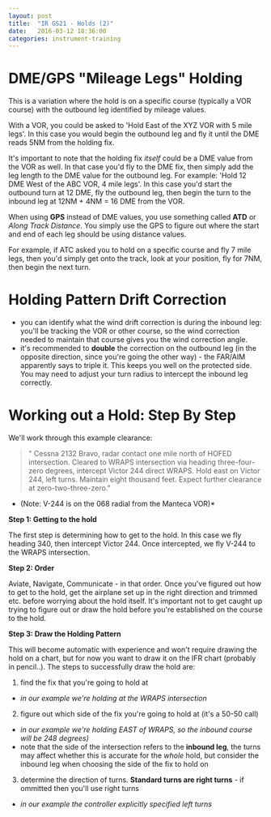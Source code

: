 ```yaml
---
layout: post
title:  "IR GS21 - Holds (2)"
date:   2016-03-12 18:36:00
categories: instrument-training
---
```


# DME/GPS "Mileage Legs" Holding

This is a variation where the hold is on a specific course (typically a VOR course) with the outbound leg identified by mileage values.

With a VOR, you could be asked to 'Hold East of the XYZ VOR with 5 mile legs'. In this case you would begin the outbound leg and fly it until the DME reads 5NM from the holding fix.

It's important to note that the holding fix *itself* could be a DME value from the VOR as well. In that case you'd fly to the DME fix, then simply add the leg length to the DME value for the outbound leg. For example: 'Hold 12 DME West of the ABC VOR, 4 mile legs'. In this case you'd start the outbound turn at 12 DME, fly the outbound leg, then begin the turn to the inbound leg at 12NM + 4NM = 16 DME from the VOR.

When using **GPS** instead of DME values, you use something called **ATD** or *Along Track Distance*. You simply use the GPS to figure out where the start and end of each leg should be using distance values.

For example, if ATC asked you to hold on a specific course and fly 7 mile legs, then you'd simply get onto the track, look at your position, fly for 7NM, then begin the next turn.

# Holding Pattern Drift Correction

 - you can identify what the wind drift correction is during the inbound leg: you'll be tracking the VOR or other course, so the wind correction needed to maintain that course gives you the wind correction angle.
 - it's recommended to **double** the correction on the outbound leg (in the opposite direction, since you're going the other way) - the FAR/AIM apparently says to triple it. This keeps you well on the protected side. You may need to adjust your turn radius to intercept the inbound leg correctly.

# Working out a Hold: Step By Step

We'll work through this example clearance:

 > " Cessna 2132 Bravo, radar contact one mile north of HOFED intersection. Cleared to WRAPS intersection via heading three-four-zero degrees, intercept Victor 244 direct WRAPS. Hold east on Victor 244, left turns. Maintain eight thousand feet. Expect further clearance at zero-two-three-zero."

* (Note: V-244 is on the 068 radial from the Manteca VOR)*

**Step 1: Getting to the hold**

The first step is determining how to get to the hold. In this case we fly heading 340, then intercept Victor 244. Once intercepted, we fly V-244 to the WRAPS intersection.

**Step 2: Order**

Aviate, Navigate, Communicate - in that order. Once you've figured out how to get to the hold, get the airplane set up in the right direction and trimmed etc. before worrying about the hold itself. It's important not to get caught up trying to figure out or draw the hold before you're established on the course to the hold.

**Step 3: Draw the Holding Pattern**

This will become automatic with experience and won't require drawing the hold on a chart, but for now you want to draw it on the IFR chart (probably in pencil..). The steps to successfully draw the hold are:

 1. find the fix that you're going to hold at
   - *in our example we're holding at the WRAPS intersection*
 2. figure out which side of the fix you're going to hold at (it's a 50-50 call)
   - *in our example we're holding EAST of WRAPS, so the inbound course will be 248 degrees)*
   - note that the side of the intersection refers to the **inbound leg**, the turns may affect whether this is accurate for the *whole* hold, but consider the inbound leg when choosing the side of the fix to hold on
 3. determine the direction of turns. **Standard turns are right turns** - if ommitted then you'll use right turns
   - *in our example the controller explicitly specified left turns*



